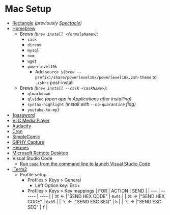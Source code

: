 # Mac Setup
* [Rectangle](https://rectangleapp.com/) _(previously [Spectacle](https://www.spectacleapp.com/))_
* [Homebrew](https://brew.sh/)
  * Brews _(`brew install <formulaName>`)_:
    * `cask`
    * `direnv`
    * `mysql`
    * `nvm`
    * `wget`
    * `powerlevel10k`
      * Add `source $(brew --prefix)/share/powerlevel10k/powerlevel10k.zsh-theme` to `.zshrc` post-install
  * Brews _(`brew install --cask <caskName>`)_:
    * `qlmarkdown`
    * `qlvideo` _(open app in Applications after installing)_
    * `syntax-highlight` _(install with `--no-quarantine` flag)_
    * `youtube-to-mp3`
* [1password](https://1password.com/downloads/mac/)
* [VLC Media Player](https://www.videolan.org/vlc/download-macosx.html)
* [Audacity](https://www.audacityteam.org/download/mac/)
* [Cron](https://cron.com/download/macos/)
* [SimpleComic](https://apps.apple.com/us/app/simple-comic/id1497435571)
* [GIPHY Capture](https://apps.apple.com/us/app/giphy-capture-the-gif-maker/id668208984)
* [Hermes](https://hermesapp.org/)
* [Microsoft Remote Desktop](https://apps.apple.com/us/app/microsoft-remote-desktop/id1295203466)
* Visual Studio Code
    * [Run `code` from the command line to launch Visual Studio Code](https://code.visualstudio.com/docs/setup/mac)
* [iTerm2](https://iterm2.com/downloads.html)
    * Profile setup
        * Profiles > Keys > General
            * Left Option key: Esc+
        * Profiles > Keys > Key mappings
            | FOR | ACTION | SEND |
            | --- | ------ | ---- |
            | ⌘ ← |"SEND HEX CODE" | `0x01` |
            | ⌘ → |"SEND HEX CODE" | `0x05` |
            | ⌥ ← |"SEND ESC SEQ" | `b` |
            | ⌥ → |"SEND ESC SEQ" | `f` |
